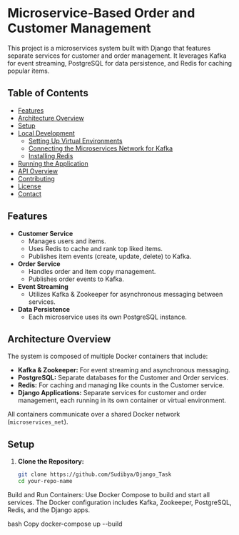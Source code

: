 # Microservice-Based Order and Customer Management

This project is a microservices system built with Django that features separate services for customer and order management. It leverages Kafka for event streaming, PostgreSQL for data persistence, and Redis for caching popular items.

## Table of Contents

- [Features](#features)
- [Architecture Overview](#architecture-overview)
- [Setup](#setup)
- [Local Development](#local-development)
  - [Setting Up Virtual Environments](#setting-up-virtual-environments)
  - [Connecting the Microservices Network for Kafka](#connecting-the-microservices-network-for-kafka)
  - [Installing Redis](#installing-redis)
- [Running the Application](#running-the-application)
- [API Overview](#api-overview)
- [Contributing](#contributing)
- [License](#license)
- [Contact](#contact)

## Features

- **Customer Service**
  - Manages users and items.
  - Uses Redis to cache and rank top liked items.
  - Publishes item events (create, update, delete) to Kafka.
- **Order Service**
  - Handles order and item copy management.
  - Publishes order events to Kafka.
- **Event Streaming**
  - Utilizes Kafka & Zookeeper for asynchronous messaging between services.
- **Data Persistence**
  - Each microservice uses its own PostgreSQL instance.

## Architecture Overview

The system is composed of multiple Docker containers that include:
- **Kafka & Zookeeper:** For event streaming and asynchronous messaging.
- **PostgreSQL:** Separate databases for the Customer and Order services.
- **Redis:** For caching and managing like counts in the Customer service.
- **Django Applications:** Separate services for customer and order management, each running in its own container or virtual environment.

All containers communicate over a shared Docker network (`microservices_net`).

## Setup

1. **Clone the Repository:**

   ```bash
   git clone https://github.com/Sudibya/Django_Task
   cd your-repo-name


Build and Run Containers:
Use Docker Compose to build and start all services. The Docker configuration includes Kafka, Zookeeper, PostgreSQL, Redis, and the Django apps.

bash
Copy
docker-compose up --build
